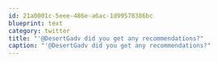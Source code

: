 ```yaml
---
id: 21a0001c-5eee-486e-a6ac-1d99578386bc
blueprint: text
category: twitter
title: "'@DesertGadv did you get any recommendations?"
caption: "'@DesertGadv did you get any recommendations?"
---
```

